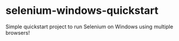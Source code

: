 # selenium-windows-quickstart
Simple quickstart project to run Selenium on Windows using multiple browsers!
